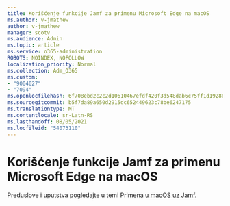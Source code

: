 ```yaml
---
title: Korišćenje funkcije Jamf za primenu Microsoft Edge na macOS
ms.author: v-jmathew
author: v-jmathew
manager: scotv
ms.audience: Admin
ms.topic: article
ms.service: o365-administration
ROBOTS: NOINDEX, NOFOLLOW
localization_priority: Normal
ms.collection: Adm_O365
ms.custom:
- "9004027"
- "7094"
ms.openlocfilehash: 6f708ebd2c2c2d10610467efdf420f3d548dab6c75ff1d19286561e754ba7710
ms.sourcegitcommit: b5f7da89a650d2915dc652449623c78be6247175
ms.translationtype: MT
ms.contentlocale: sr-Latn-RS
ms.lasthandoff: 08/05/2021
ms.locfileid: "54073110"
---
```

# <a name="use-jamf-to-deploy-microsoft-edge-to-macos"></a>Korišćenje funkcije Jamf za primenu Microsoft Edge na macOS

Preduslove i uputstva pogledajte u temi Primena [u macOS uz Jamf.](https://go.microsoft.com/fwlink/?linkid=2135109)
